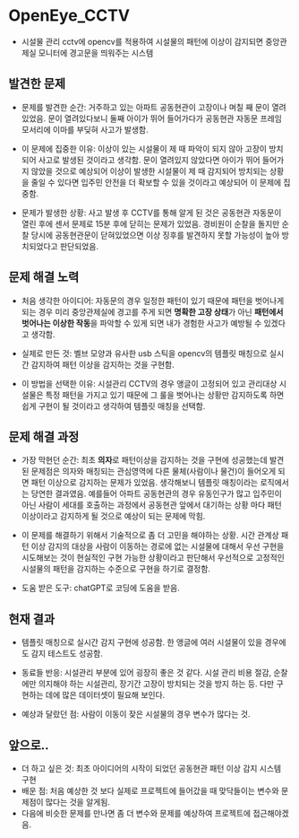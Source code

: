 # OpenEye_CCTV
- 시설물 관리 cctv에 opencv를 적용하여 시설물의 패턴에 이상이 감지되면 중앙관제실 모니터에 경고문을 띄워주는 시스템
## 발견한 문제
- 문제를 발견한 순간: 거주하고 있는 아파트 공동현관이 고장이나 며칠 째 문이 열려있었음. 문이 열려있다보니 둘째 아이가 뛰어 들어가다가 공동현관 자동문 프레임 모서리에 이마를 부딪혀 사고가 발생함.

- 이 문제에 집중한 이유: 이상이 있는 시설물이 제 때 파악이 되지 않아 고장이 방치되어 사고로 발생된 것이라고 생각함. 문이 열려있지 않았다면 아이가 뛰어 들어가지 않았을 것으로 예상되어 이상이 발생한 시설물이 제 때 감지되어 방치되는 상황을 줄일 수 있다면 입주민 안전을 더 확보할 수 있을 것이라고 예상되어 이 문제에 집중함.

- 문제가 발생한 상황: 사고 발생 후 CCTV를 통해 알게 된 것은 공동현관 자동문이 열린 후에 센서 문제로 15분 후에 닫히는 문제가 있었음. 경비원이 순찰을 돌지만 순찰 당시에 공동현관문이 닫혀있었으면 이상 징후를 발견하지 못할 가능성이 높아 방치되었다고 판단되었음. 

## 문제 해결 노력
- 처음 생각한 아이디어: 자동문의 경우 일정한 패턴이 있기 때문에 패턴을 벗어나게 되는 경우 미리 중앙관제실에 경고를 주게 되면 **명확한 고장 상태**가 아닌 **패턴에서 벗어나는 이상한 작동**을 파악할 수 있게 되면 내가 경험한 사고가 예방될 수 있겠다고 생각함.

- 실제로 만든 것: 벨브 모양과 유사한 usb 스틱을 opencv의 템플릿 매칭으로 실시간 감지하여 패턴 이상을 감지하는 것을 구현함.

- 이 방법을 선택한 이유: 시설관리 CCTV의 경우 앵글이 고정되어 있고 관리대상 시설물은 특정 패턴을 가지고 있기 때문에 그 룰을 벗어나는 상황만 감지하도록 하면 쉽게 구현이 될 것이라고 생각하여 템플릿 매칭을 선택함.
## 문제 해결 과정
- 가장 막현던 순간: 최초 **의자**로 패턴이상을 감지하는 것을 구현에 성공했는데 발견된 문제점은 의자와 매칭되는 관심영역에 다른 물체(사람이나 물건)이 들어오게 되면 패턴 이상으로 감지하는 문제가 있었음. 생각해보니 템플릿 매칭이라는 로직에서는 당연한 결과였음. 예를들어 아파트 공동현관의 경우 유동인구가 많고 입주민이 아닌 사람이 세대를 호출하는 과정에서 공동현관 앞에서 대기하는 상황 마다 패턴 이상이라고 감지하게 될 것으로 예상이 되는 문제에 막힘.

- 이 문제를 해결하기 위해서 기술적으로 좀 더 고민을 해야하는 상황. 시간 관계상 패턴 이상 감지의 대상을 사람이 이동하는 경로에 없는 시설물에 대해서 우선 구현을 시도해보는 것이 현실적인 구현 가능한 상황이라고 판단해서 우선적으로 고정적인 시설물의 패턴을 감지하는 수준으로 구현을 하기로 결정함.

- 도움 받은 도구: chatGPT로 코딩에 도움을 받음.

## 현재 결과
- 템플릿 매칭으로 실시간 감지 구현에 성공함. 한 앵글에 여러 시설물이 있을 경우에도 감지 테스트도 성공함.

- 동료들 반응: 시설관리 부분에 있어 굉장히 좋은 것 같다. 시설 관리 비용 절감, 순찰에만 의지해야 하는 시설관리, 장기간 고장이 방치되는 것을 방지 하는 등. 다만 구현하는 데에 많은 데이터셋이 필요해 보인다.

- 예상과 달랐던 점: 사람이 이동이 잦은 시설물의 경우 변수가 많다는 것.

## 앞으로..
- 더 하고 싶은 것: 최초 아이디어의 시작이 되었던 공동현관 패턴 이상 감지 시스템 구현
- 배운 점: 처음 예상한 것 보다 실제로 프로젝트에 들어갔을 때 맞닥들이는 변수와 문제점이 많다는 것을 알게됨.
- 다음에 비슷한 문제를 만나면 좀 더 변수와 문제를 예상하여 프로젝트에 접근해야겠음.

